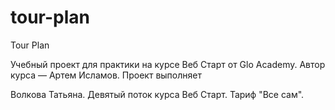 # tour-plan

Tour Plan

Учебный проект для практики на курсе Веб Старт от Glo Academy. Автор курса — Артем Исламов.
Проект выполняет

Волкова Татьяна. Девятый поток курса Веб Старт. Тариф "Все сам".
